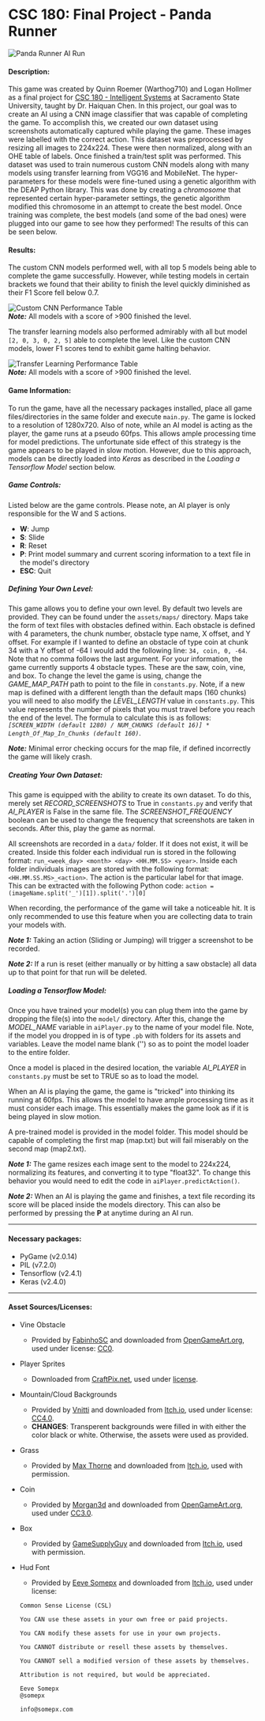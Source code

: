 # CSC 180: Final Project - Panda Runner

![Panda Runner AI Run](./images/panda_runner.gif?raw=true "Panda Runner AI Run")<br>

#### Description:
This game was created by Quinn Roemer (Warthog710) and Logan Hollmer as a final project for <u>CSC 180 - Intelligent Systems</u> at Sacramento State University, taught by Dr. Haiquan Chen. In this project, our goal was to create an AI using a CNN image classifier that was capable of completing the game. To accomplish this, we created our own dataset using screenshots automatically captured while playing the game. These images were labelled with the correct action. This dataset was preprocessed by resizing all images to 224x224. These were then normalized, along with an OHE table of labels. Once finished a train/test split was performed. This dataset was used to train numerous custom CNN models along with many models using transfer learning from VGG16 and MobileNet. The hyper-parameters for these models were fine-tuned using a genetic algorithm with the DEAP Python library. This was done by creating a *chromosome* that represented certain hyper-parameter settings, the genetic algorithm modified this chromosome in an attempt to create the best model. Once training was complete, the best models (and some of the bad ones) were plugged into our game to see how they performed! The results of this can be seen below.
#### Results:
The custom CNN models performed well, with all top 5 models being able to complete the game successfully. However, while testing models in certain brackets we found that their ability to finish the level quickly diminished as their F1 Score fell below 0.7. 

![Custom CNN Performance Table](./images/custom_cnn_table.jpg?raw=true "Custom CNN Performance Table")<br>
***Note:*** All models with a score of >900 finished the level.

The transfer learning models also performed admirably with all but model ``[2, 0, 3, 0, 2, 5]`` able to complete the level. Like the custom CNN models, lower F1 scores tend to exhibit game halting behavior.

![Transfer Learning Performance Table](./images/transfer_learning_table.jpg?raw=true "Transfer Learning Performance Table")<br>
***Note:*** All models with a score of >900 finished the level.
#### Game Information:
To run the game, have all the necessary packages installed, place all game files/directories in the same folder and execute ``main.py``. The game is locked to a resolution of 1280x720. Also of note, while an AI model is acting as the player, the game runs at a pseudo 60fps. This allows ample processing time for model predictions. The unfortunate side effect of this strategy is the game appears to be played in slow motion. However, due to this approach, models can be directly loaded into *Keras* as described in the *Loading a Tensorflow Model* section below.

##### Game Controls:
Listed below are the game controls. Please note, an AI player is only responsible for the W and S actions.
* **W**: Jump
* **S**: Slide
* **R**: Reset
* **P**: Print model summary and current scoring information to a text file in the model's directory
* **ESC**: Quit
##### Defining Your Own Level:
This game allows you to define your own level. By default two levels are provided. They can be found under the ``assets/maps/`` directory. Maps take the form of text files with obstacles defined within. Each obstacle is defined with 4 parameters, the chunk number, obstacle type name, X offset, and Y offset. For example if I wanted to define an obstacle of type coin at chunk 34 with a Y offset of -64 I would add the following line: ``34, coin, 0, -64``. Note that no comma follows the last argument. For your information, the game currently supports 4 obstacle types. These are the saw, coin, vine, and box. To change the level the game is using, change the *GAME_MAP_PATH* path to point to the file in ``constants.py``. Note, if a new map is defined with a different length than the default maps (160 chunks) you will need to also modify the *LEVEL_LENGTH* value in ``constants.py``. This value represents the number of pixels that you must travel before you reach the end of the level. The formula to calculate this is as follows: *``[SCREEN_WIDTH (default 1280) / NUM_CHUNKS (default 16)] * Length_Of_Map_In_Chunks (default 160)``*.

***Note:*** Minimal error checking occurs for the map file, if defined incorrectly the game will likely crash.

##### Creating Your Own Dataset:
This game is equipped with the ability to create its own dataset. To do this, merely set *RECORD_SCREENSHOTS* to True in ``constants.py`` and verify that *AI_PLAYER* is False in the same file. The *SCREENSHOT_FREQUENCY* boolean can be used to change the frequency that screenshots are taken in seconds. After this, play the game as normal.

All screenshots are recorded in a ``data/`` folder. If it does not exist, it will be created. Inside this folder each individual run is stored in the following format: ``run_<week_day> <month> <day> <HH.MM.SS> <year>``. Inside each folder individuals images are stored with the following format: ``<HH.MM.SS.MS>_<action>``. The action is the particular label for that image. This can be extracted with the following Python code: ``action = (imageName.split('_')[1]).split('.')[0]``

When recording, the performance of the game will take a noticeable hit. It is only recommended to use this feature when you are collecting data to train your models with.

***Note 1:*** Taking an action (Sliding or Jumping) will trigger a screenshot to be recorded.

***Note 2:*** If a run is reset (either manually or by hitting a saw obstacle) all data up to that point for that run will be deleted.
##### Loading a Tensorflow Model:
Once you have trained your model(s) you can plug them into the game by dropping the file(s) into the ``model/`` directory. After this, change the *MODEL_NAME* variable in ``aiPlayer.py`` to the name of your model file. Note, if the model you dropped in is of type ``.pb`` with folders for its assets and variables. Leave the model name blank ('') so as to point the model loader to the entire folder.

Once a model is placed in the desired location, the variable *AI_PLAYER* in ``constants.py`` must be set to TRUE so as to load the model.

When an AI is playing the game, the game is "tricked" into thinking its running at 60fps. This allows the model to have ample processing time as it must consider each image. This essentially makes the game look as if it is being played in slow motion.

A pre-trained model is provided in the model folder. This model should be capable of completing the first map (map.txt) but will fail miserably on the second map (map2.txt).

***Note 1:*** The game resizes each image sent to the model to 224x224, normalizing its features, and converting it to type "float32". To change this behavior you would need to edit the code in ``aiPlayer.predictAction()``.

***Note 2:*** When an AI is playing the game and finishes, a text file recording its score will be placed inside the models directory. This can also be performed by pressing the **P** at anytime during an AI run.
<hr>

#### Necessary packages:
* PyGame (v2.0.14)
* PIL (v7.2.0)
* Tensorflow (v2.4.1)
* Keras (v2.4.0)

<hr>

#### Asset Sources/Licenses:
* Vine Obstacle
    * Provided by <a href="https://opengameart.org/users/fabinhosc">FabinhoSC</a> and downloaded from <a href="https://opengameart.org/content/drawing-jungle-vines">OpenGameArt.org</a>, used under license: <a href="https://creativecommons.org/publicdomain/zero/1.0/">CC0</a>.
* Player Sprites
    * Downloaded from <a href="https://craftpix.net/freebies/free-pixel-art-tiny-hero-sprites/">CraftPix.net</a>, used under <a href="https://craftpix.net/file-licenses/">license</a>.
* Mountain/Cloud Backgrounds
    * Provided by <a href="https://vnitti.itch.io/">Vnitti</a> and downloaded from <a href="https://vnitti.itch.io/glacial-mountains-parallax-background">Itch.io</a>, used under license: <a href="https://creativecommons.org/licenses/by/4.0/">CC4.0</a>.
    * **CHANGES**: Transperent backgrounds were filled in with either the color black or white. Otherwise, the assets were used as provided.
* Grass
    * Provided by <a href="https://thorney13.itch.io/">Max Thorne</a> and downloaded from <a href="https://thorney13.itch.io/grass">Itch.io</a>, used with permission.
* Coin
    * Provided by <a href="https://opengameart.org/users/morgan3d">Morgan3d</a> and downloaded from <a href="https://opengameart.org/content/spinning-gold-coin">OpenGameArt.org</a>, used under <a href="https://creativecommons.org/licenses/by/3.0/">CC3.0</a>.
* Box
    * Provided by <a href="https://gamesupply.itch.io/">GameSupplyGuy</a> and downloaded from <a href="https://gamesupply.itch.io/blocks-walls-obstacles">Itch.io</a>, used with permission.

* Hud Font
    * Provided by <a href="https://twitter.com/somepx">Eeve Somepx</a> and downloaded from <a href="https://somepx.itch.io/humble-fonts-free">Itch.io</a>, used under license:
    ~~~
    Common Sense License (CSL)

    You CAN use these assets in your own free or paid projects.    

    You CAN modify these assets for use in your own projects.

    You CANNOT distribute or resell these assets by themselves.

    You CANNOT sell a modified version of these assets by themselves.

    Attribution is not required, but would be appreciated.

    Eeve Somepx
    @somepx

    info@somepx.com
    ~~~

